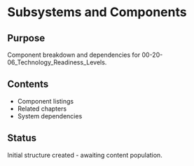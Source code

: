 # Subsystems and Components

## Purpose
Component breakdown and dependencies for 00-20-06_Technology_Readiness_Levels.

## Contents
- Component listings
- Related chapters
- System dependencies

## Status
Initial structure created - awaiting content population.
